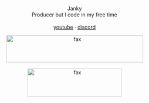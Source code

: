 <p align="center"> 
</p>
<p align="center">
  <p align="center">
    Janky
    <br />
    Producer but I code in my free time
    <br />
    <br />
    <a href="https://www.youtube.com/channel/UC5RALHI8pk4Z_X17sCDSYYg">youtube</a>
    ·
    <a href="https://discord.bio/p/Janky">discord</a>
  </p>
</p>
<p align="center">  
  <a href="https://steamcommunity.com/id/ayuo">
    <img src="https://cdn.discordapp.com/attachments/747267505264918619/758715135581093948/unknown.png" alt="fax" width="373" height="74">
  </a>
  <br />
  <br />
    <img src="https://cdn.discordapp.com/attachments/747243323906981988/747267806361550868/unknown.png" alt="fax" width="256" height="77">
</p>
